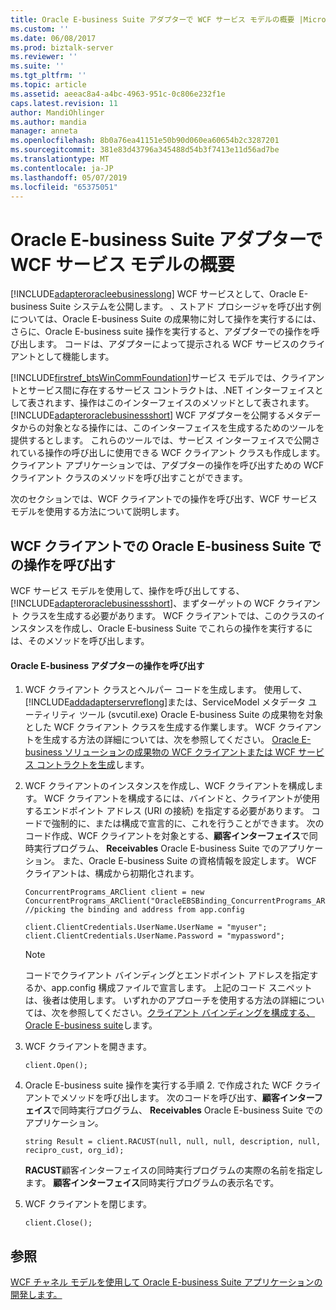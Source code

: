 ```yaml
---
title: Oracle E-business Suite アダプターで WCF サービス モデルの概要 |Microsoft Docs
ms.custom: ''
ms.date: 06/08/2017
ms.prod: biztalk-server
ms.reviewer: ''
ms.suite: ''
ms.tgt_pltfrm: ''
ms.topic: article
ms.assetid: aeeac8a4-a4bc-4963-951c-0c806e232f1e
caps.latest.revision: 11
author: MandiOhlinger
ms.author: mandia
manager: anneta
ms.openlocfilehash: 8b0a76ea41151e50b90d060ea60654b2c3287201
ms.sourcegitcommit: 381e83d43796a345488d54b3f7413e11d56ad7be
ms.translationtype: MT
ms.contentlocale: ja-JP
ms.lasthandoff: 05/07/2019
ms.locfileid: "65375051"
---
```

# <a name="overview-of-the-wcf-service-model-with-the-oracle-e-business-suite-adapter"></a>Oracle E-business Suite アダプターで WCF サービス モデルの概要
[!INCLUDE[adapteroracleebusinesslong](../../includes/adapteroracleebusinesslong-md.md)] WCF サービスとして、Oracle E-business Suite システムを公開します。 、ストアド プロシージャを呼び出す例については、Oracle E-business Suite の成果物に対して操作を実行するには、さらに、Oracle E-business suite 操作を実行すると、アダプターでの操作を呼び出します。 コードは、アダプターによって提示される WCF サービスのクライアントとして機能します。  
  
 [!INCLUDE[firstref_btsWinCommFoundation](../../includes/firstref-btswincommfoundation-md.md)]サービス モデルでは、クライアントとサービス間に存在するサービス コントラクトは、.NET インターフェイスとして表されます、操作はこのインターフェイスのメソッドとして表されます。 [!INCLUDE[adapteroraclebusinessshort](../../includes/adapteroraclebusinessshort-md.md)] WCF アダプターを公開するメタデータからの対象となる操作には、このインターフェイスを生成するためのツールを提供するとします。 これらのツールでは、サービス インターフェイスで公開されている操作の呼び出しに使用できる WCF クライアント クラスも作成します。 クライアント アプリケーションでは、アダプターの操作を呼び出すための WCF クライアント クラスのメソッドを呼び出すことができます。  
  
 次のセクションでは、WCF クライアントでの操作を呼び出す、WCF サービス モデルを使用する方法について説明します。  
  
## <a name="invoking-operations-on-the-oracle-e-business-suite-with-a-wcf-client"></a>WCF クライアントでの Oracle E-business Suite での操作を呼び出す  
 WCF サービス モデルを使用して、操作を呼び出してする、 [!INCLUDE[adapteroraclebusinessshort](../../includes/adapteroraclebusinessshort-md.md)]、まずターゲットの WCF クライアント クラスを生成する必要があります。 WCF クライアントでは、このクラスのインスタンスを作成し、Oracle E-business Suite でこれらの操作を実行するには、そのメソッドを呼び出します。  
  
#### <a name="to-invoke-operations-on-the-oracle-e-business-adapter"></a>Oracle E-business アダプターの操作を呼び出す  
  
1. WCF クライアント クラスとヘルパー コードを生成します。 使用して、[!INCLUDE[addadapterservreflong](../../includes/addadapterservreflong-md.md)]または、ServiceModel メタデータ ユーティリティ ツール (svcutil.exe) Oracle E-business Suite の成果物を対象とした WCF クライアント クラスを生成する作業します。 WCF クライアントを生成する方法の詳細については、次を参照してください。 [Oracle E-business ソリューションの成果物の WCF クライアントまたは WCF サービス コントラクトを生成](../../adapters-and-accelerators/adapter-oracle-ebs/create-a-wcf-client-or-wcf-service-contract-for-oracle-ebs-solution-artifacts.md)します。  
  
2. WCF クライアントのインスタンスを作成し、WCF クライアントを構成します。 WCF クライアントを構成するには、バインドと、クライアントが使用するエンドポイント アドレス (URI の接続) を指定する必要があります。 コードで強制的に、または構成で宣言的に、これを行うことができます。 次のコード作成、WCF クライアントを対象とする、**顧客インターフェイス**で同時実行プログラム、 **Receivables** Oracle E-business Suite でのアプリケーション。 また、Oracle E-business Suite の資格情報を設定します。 WCF クライアントは、構成から初期化されます。  
  
   ```  
   ConcurrentPrograms_ARClient client = new ConcurrentPrograms_ARClient("OracleEBSBinding_ConcurrentPrograms_AR"); //picking the binding and address from app.config  
  
   client.ClientCredentials.UserName.UserName = "myuser";  
   client.ClientCredentials.UserName.Password = "mypassword";  
   ```  
  
   > [!NOTE]
   >  コードでクライアント バインディングとエンドポイント アドレスを指定するか、app.config 構成ファイルで宣言します。 上記のコード スニペットは、後者は使用します。 いずれかのアプローチを使用する方法の詳細については、次を参照してください。[クライアント バインディングを構成する、Oracle E-business suite](../../adapters-and-accelerators/adapter-oracle-ebs/configure-a-client-binding-for-the-oracle-e-business-suite.md)します。  
  
3. WCF クライアントを開きます。  
  
   ```  
   client.Open();  
   ```  
  
4. Oracle E-business suite 操作を実行する手順 2. で作成された WCF クライアントでメソッドを呼び出します。 次のコードを呼び出す、**顧客インターフェイス**で同時実行プログラム、 **Receivables** Oracle E-business Suite でのアプリケーション。  
  
   ```  
   string Result = client.RACUST(null, null, null, description, null, recipro_cust, org_id);  
   ```  
  
    **RACUST**顧客インターフェイスの同時実行プログラムの実際の名前を指定します。 **顧客インターフェイス**同時実行プログラムの表示名です。  
  
5. WCF クライアントを閉じます。  
  
   ```  
   client.Close();  
   ```  
  
## <a name="see-also"></a>参照  
 [WCF チャネル モデルを使用して Oracle E-business Suite アプリケーションの開発します。](../../adapters-and-accelerators/adapter-oracle-ebs/develop-oracle-e-business-suite-applications-using-the-wcf-service-model.md)